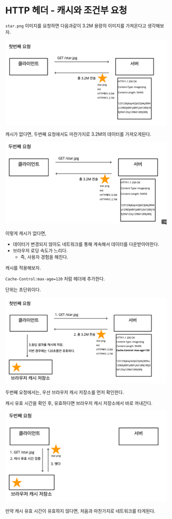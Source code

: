 # HTTP 헤더 - 캐시와 조건부 요청

`star.png` 이미지를 요청하면 다음과같이 3.2M 용량의 이미지를 가져온다고 생각해보자.

![http21](../pic/http21.png)



캐시가 없다면, 두번째 요청에서도 마찬가지로 3.2M의 데이터를 가져오게된다.

![http22](../pic/http22.png)



이렇게 캐시가 없다면,

- 데이터가 변경되지 않아도 네트워크를 통해 계속해서 데이터를 다운받아야한다.
- 브라우저 로딩 속도가 느리다.
  - 즉, 사용자 경험을 해친다.



캐시를 적용해보자.

`Cache-Control:max-age=120` 처럼 헤더에 추가한다.

단위는 초단위이다.

![http23](../pic/http23.png)

두번째 요청에서는, 우선 브라우저 캐시 저장소를 먼저 확인한다.

캐시 유효 시간을 확인 후, 유효하다면 브라우저 캐시 저장소에서 바로 꺼내간다.

![http24](../pic/http24.png)



만약 캐시 유효 시간이 유효하지 않다면, 처음과 마찬가지로 네트워크를 타게된다.

